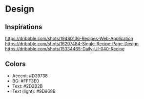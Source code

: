 # Design

## Inspirations
https://dribbble.com/shots/19480136-Recipes-Web-Application
https://dribbble.com/shots/16207484-Single-Recipe-Page-Design
https://dribbble.com/shots/15334465-Daily-UI-040-Recipe

## Colors

- Accent: #D39738
- BG: #FFF3E0
- Text: #2D2B2B
- Text (light): #9D968B
